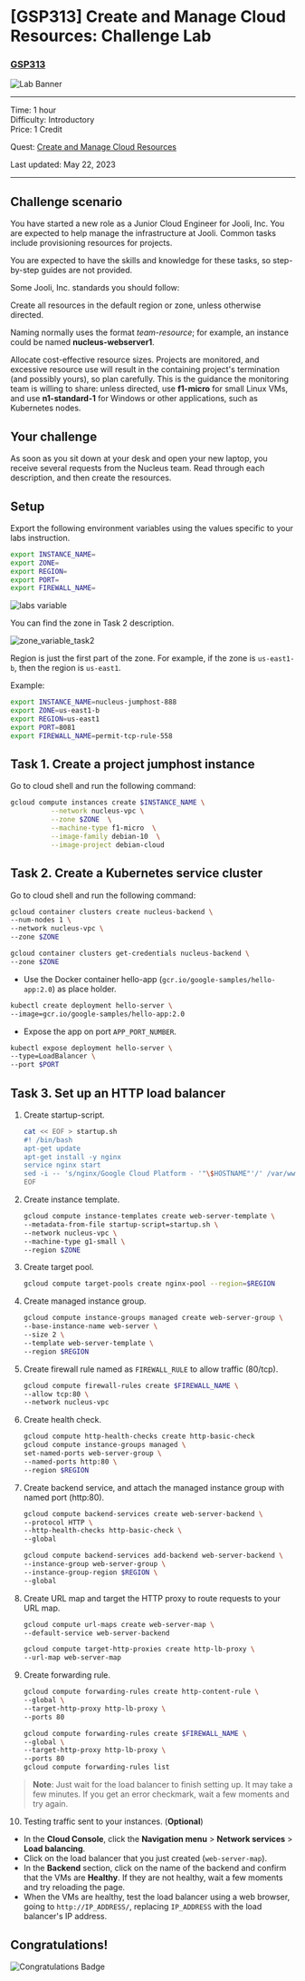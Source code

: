 # [GSP313] Create and Manage Cloud Resources: Challenge Lab

### [GSP313](https://www.cloudskillsboost.google/focuses/10258?parent=catalog)

![Lab Banner](https://cdn.qwiklabs.com/GMOHykaqmlTHiqEeQXTySaMXYPHeIvaqa2qHEzw6Occ%3D)

---

Time: 1 hour<br>
Difficulty: Introductory<br>
Price: 1 Credit

Quest: [Create and Manage Cloud Resources](https://www.cloudskillsboost.google/quests/120)<br>

Last updated: May 22, 2023

---

## Challenge scenario

You have started a new role as a Junior Cloud Engineer for Jooli, Inc. You are expected to help manage the infrastructure at Jooli. Common tasks include provisioning resources for projects.

You are expected to have the skills and knowledge for these tasks, so step-by-step guides are not provided.

Some Jooli, Inc. standards you should follow:

Create all resources in the default region or zone, unless otherwise directed.

Naming normally uses the format *team-resource*; for example, an instance could be named **nucleus-webserver1**.

Allocate cost-effective resource sizes. Projects are monitored, and excessive resource use will result in the containing project's termination (and possibly yours), so plan carefully. This is the guidance the monitoring team is willing to share: unless directed, use **f1-micro** for small Linux VMs, and use **n1-standard-1** for Windows or other applications, such as Kubernetes nodes.

## Your challenge

As soon as you sit down at your desk and open your new laptop, you receive several requests from the Nucleus team. Read through each description, and then create the resources.

## Setup

Export the following environment variables using the values specific to your labs instruction.

```bash
export INSTANCE_NAME=
export ZONE=
export REGION=
export PORT=
export FIREWALL_NAME=
```

![labs variable](./images/labs_variable.png)

You can find the zone in Task 2 description.

![zone_variable_task2](./images/zone_variable_task2.jpg)

Region is just the first part of the zone. For example, if the zone is `us-east1-b`, then the region is `us-east1`.

Example:

```bash
export INSTANCE_NAME=nucleus-jumphost-888
export ZONE=us-east1-b
export REGION=us-east1
export PORT=8081
export FIREWALL_NAME=permit-tcp-rule-558
```

## Task 1. Create a project jumphost instance

Go to cloud shell and run the following command:

```bash
gcloud compute instances create $INSTANCE_NAME \
          --network nucleus-vpc \
          --zone $ZONE  \
          --machine-type f1-micro  \
          --image-family debian-10  \
          --image-project debian-cloud
```

## Task 2. Create a Kubernetes service cluster

Go to cloud shell and run the following command:

```bash
gcloud container clusters create nucleus-backend \
--num-nodes 1 \
--network nucleus-vpc \
--zone $ZONE

gcloud container clusters get-credentials nucleus-backend \
--zone $ZONE
```

- Use the Docker container hello-app (`gcr.io/google-samples/hello-app:2.0`) as place holder.

```bash
kubectl create deployment hello-server \
--image=gcr.io/google-samples/hello-app:2.0
```

- Expose the app on port `APP_PORT_NUMBER`.

```bash
kubectl expose deployment hello-server \
--type=LoadBalancer \
--port $PORT
```

## Task 3. Set up an HTTP load balancer

1. Create startup-script.

    ```bash
    cat << EOF > startup.sh
    #! /bin/bash
    apt-get update
    apt-get install -y nginx
    service nginx start
    sed -i -- 's/nginx/Google Cloud Platform - '"\$HOSTNAME"'/' /var/www/html/index.nginx-debian.html
    EOF
    ```

2. Create instance template.

    ```bash
    gcloud compute instance-templates create web-server-template \
    --metadata-from-file startup-script=startup.sh \
    --network nucleus-vpc \
    --machine-type g1-small \
    --region $ZONE
    ```

3. Create target pool.

    ```bash
    gcloud compute target-pools create nginx-pool --region=$REGION
    ```

4. Create managed instance group.

    ```bash
    gcloud compute instance-groups managed create web-server-group \
    --base-instance-name web-server \
    --size 2 \
    --template web-server-template \
    --region $REGION
    ```

5. Create firewall rule named as `FIREWALL_RULE` to allow traffic (80/tcp).

    ```bash
    gcloud compute firewall-rules create $FIREWALL_NAME \
    --allow tcp:80 \
    --network nucleus-vpc
    ```

6. Create health check.

    ```bash
    gcloud compute http-health-checks create http-basic-check
    gcloud compute instance-groups managed \
    set-named-ports web-server-group \
    --named-ports http:80 \
    --region $REGION
    ```

7. Create backend service, and attach the managed instance group with named port (http:80).

    ```bash
    gcloud compute backend-services create web-server-backend \
    --protocol HTTP \
    --http-health-checks http-basic-check \
    --global

    gcloud compute backend-services add-backend web-server-backend \
    --instance-group web-server-group \
    --instance-group-region $REGION \
    --global
    ```

8. Create URL map and target the HTTP proxy to route requests to your URL map.

    ```bash
    gcloud compute url-maps create web-server-map \
    --default-service web-server-backend

    gcloud compute target-http-proxies create http-lb-proxy \
    --url-map web-server-map
    ```

9. Create forwarding rule.

    ```bash
    gcloud compute forwarding-rules create http-content-rule \
    --global \
    --target-http-proxy http-lb-proxy \
    --ports 80

    gcloud compute forwarding-rules create $FIREWALL_NAME \
    --global \
    --target-http-proxy http-lb-proxy \
    --ports 80
    gcloud compute forwarding-rules list
    ```

> **Note**: Just wait for the load balancer to finish setting up. It may take a few minutes. If you get an error checkmark, wait a few moments and try again.

10. Testing traffic sent to your instances. (**Optional**)

- In the **Cloud Console**, click the **Navigation menu** > **Network services** > **Load balancing**.
- Click on the load balancer that you just created (`web-server-map`).
- In the **Backend** section, click on the name of the backend and confirm that the VMs are **Healthy**. If they are not healthy, wait a few moments and try reloading the page.
- When the VMs are healthy, test the load balancer using a web browser, going to `http://IP_ADDRESS/`, replacing `IP_ADDRESS` with the load balancer's IP address.

## Congratulations!

![Congratulations Badge](https://cdn.qwiklabs.com/%2FaI3EMiHeGZc46u89ueTTAEgmRSGj5krSwhpzllr88w%3D)
